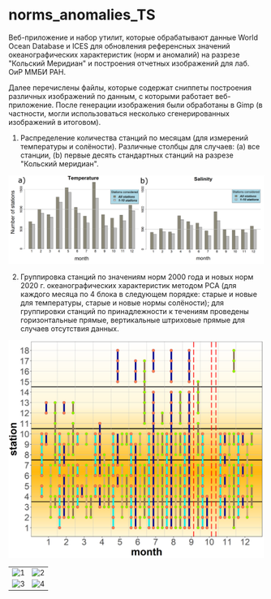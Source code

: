 # norms_anomalies_TS

Веб-приложение и набор утилит, которые обрабатывают данные World Ocean Database и ICES для обновления референсных значений океанографических характеристик (норм и аномалий) на разрезе "Кольский Меридиан" и построения отчетных изображений для лаб. ОиР ММБИ РАН. 

Далее перечислены файлы, которые содержат сниппеты построения различных изображений по данным, с которыми работает веб-приложение. После генерации изображения были обработаны в Gimp (в частности, могли использоваться несколько сгенерированных изображений в итоговом).

1. Распределение количества станций по месяцам (для измерений температуры и солёности). Различные столбцы для случаев: (a) все станции, (b) первые десять стандартных станций на разрезе "Кольский меридиан".

![Figure 1](https://github.com/ZifRD/norms_anomalies_TS/blob/master/pics/Figure%201.%20Num%20of%20st%20over%20month.tif)

2. Группировка станций по значениям норм 2000 года и новых норм 2020 г. океанографических характеристик методом PCA (для каждого месяца по 4 блока в следующем порядке: старые и новые для температуры, старые и новые нормы солёности); для группировки станций по принадлежности к течениям проведены горизонтальные прямые, вертикальные штриховые прямые для случаев отсутствия данных.

![Figure 2](https://github.com/ZifRD/norms_anomalies_TS/blob/master/pics/Figure%202.%20Groups%20of%20st%20over%20month%20(PCA).tif)


<table>
  <tr>
    <td> <img src="Figure 6. Additive model periods.png"  alt="1" width = 360px height = 640px ></td>
    <td><img src="Figure 6. Additive model periods.png" alt="2" width = 360px height = 640px></td>
   </tr> 
   <tr>
      <td><img src="Figure 6. Additive model periods.png" alt="3" width = 360px height = 640px></td>
      <td><img src="Figure 6. Additive model periods.png" alt="4" width = 360px height = 640px></td>
  </tr>
</table>
